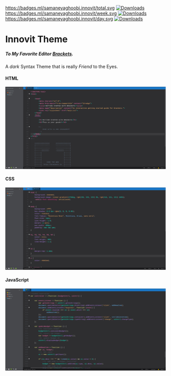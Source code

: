 https://badges.ml/samaneyaghoobi.innovit/total.svg
[![Downloads](https://badges.ml/samaneyaghoobi.innovit/total.svg)](https://brackets-extension-badges.github.io#samaneyaghoobi.innovit)
https://badges.ml/samaneyaghoobi.innovit/week.svg
[![Downloads](https://badges.ml/samaneyaghoobi.innovit/week.svg)](https://brackets-extension-badges.github.io#samaneyaghoobi.innovit)
https://badges.ml/samaneyaghoobi.innovit/day.svg
[![Downloads](https://badges.ml/samaneyaghoobi.innovit/day.svg)](https://brackets-extension-badges.github.io#samaneyaghoobi.innovit)

# Innovit Theme

##### To My Favorite Editor [Brackets](http://brackets.io/).

A _dark_ Syntax Theme that is really _Friend_ to the Eyes.


#### HTML
![HTML Screenshot](https://github.com/SamaneYaghoobi/Innovit/blob/master/ScreenShots/HTML.jpg)

#### CSS
![CSS Screenshot](https://github.com/SamaneYaghoobi/Innovit/blob/master/ScreenShots/CSS.jpg)

#### JavaScript
![JS Screenshot](https://github.com/SamaneYaghoobi/Innovit/blob/master/ScreenShots/JS.jpg)

